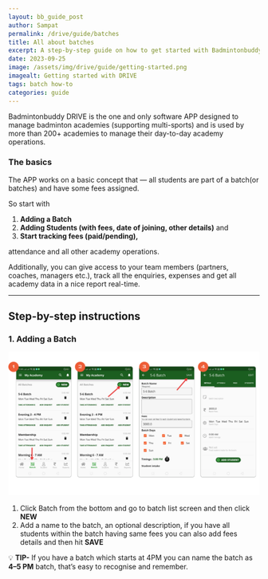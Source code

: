```yaml
---
layout: bb_guide_post
author: Sampat
permalink: /drive/guide/batches
title: All about batches
excerpt: A step-by-step guide on how to get started with Badmintonbuddy DRIVE
date: 2023-09-25
image: /assets/img/drive/guide/getting-started.png
imagealt: Getting started with DRIVE
tags: batch how-to
categories: guide
---
```


Badmintonbuddy DRIVE is the one and only software APP designed to manage badminton academies (supporting multi-sports) and is used by more than 200+ academies to manage their day-to-day academy operations.

### The basics ###

The APP works on a basic concept that — all students are part of a batch(or batches) and have some fees assigned.

So start with

1. **Adding a Batch**
2. **Adding Students (with fees, date of joining, other details)** and
3. **Start tracking fees (paid/pending),**

attendance and all other academy operations.

Additionally, you can give access to your team members (partners, coaches, managers etc.), track all the enquiries, expenses and get all academy data in a nice report real-time.

---

## Step-by-step instructions ##

### 1. Adding a Batch ###

![Adding a batch!](/assets/img/drive/guide/new-batch-flow.png "New batch flow")

1. Click Batch from the bottom and go to batch list screen and then click **NEW**
2. Add a name to the batch, an optional description, if you have all students within the batch having same fees you can also add fees details and then hit **SAVE**

:bulb: **TIP-** If you have a batch which starts at 4PM you can name the batch as **4–5 PM** batch, that’s easy to recognise and remember.


